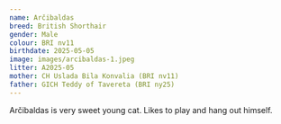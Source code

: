 ```yaml
---
name: Arčibaldas
breed: British Shorthair
gender: Male
colour: BRI nv11
birthdate: 2025-05-05
image: images/arcibaldas-1.jpeg
litter: A2025-05
mother: CH Uslada Bila Konvalia (BRI nv11)
father: GICH Teddy of Tavereta (BRI ny25)
---
```


Arčibaldas is very sweet young cat. Likes to play and hang out himself.
